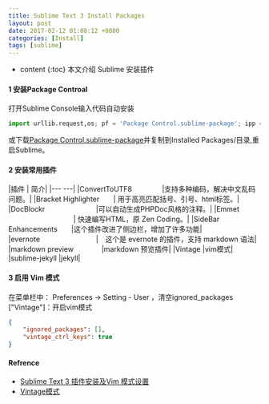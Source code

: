 ```yaml
---
title: Sublime Text 3 Install Packages
layout: post
date: 2017-02-12 01:08:12 +0800 
categories: [Install]
tags: [sublime]
---
```



* content
{:toc}
本文介绍 Sublime 安装插件














#### 1 安装Package Controal

打开Sublime Console输入代码自动安装

``` python 
import urllib.request,os; pf = 'Package Control.sublime-package'; ipp = sublime.installed_packages_path(); urllib.request.install_opener( urllib.request.build_opener( urllib.request.ProxyHandler()) ); open(os.path.join(ipp, pf), 'wb').write(urllib.request.urlopen( 'http://sublime.wbond.net/' + pf.replace(' ','%20')).read())
```
或下载[Package Control.sublime-package](https://sublime.wbond.net/Package%20Control.sublime-package)并复制到Installed Packages/目录,重启Sublime。

#### 2 安装常用插件

|插件        |          简介|
|---                    ---|
|ConvertToUTF8　　　　     |支持多种编码，解决中文乱码问题。|
|Bracket Highlighter　　|      用于高亮匹配括号、引号、html标签。|
|DocBlockr　　　　　　　    |可以自动生成PHPDoc风格的注释。|
|Emmet 　　　　　　　　 　| 快速编写HTML，原 Zen Coding。|
|SideBar Enhancements　　|这个插件改进了侧边栏，增加了许多功能|
|evernote　　　　　　　　|　这个是 evernote 的插件，支持 markdown 语法|
|markdown preview　　　　|markdown 预览插件|
|Vintage  |vim模式|
|sublime-jekyll   |jekyll| 

#### 3 启用 Vim 模式

在菜单栏中： Preferences -> Setting - User ，清空ignored_packages ["Vintage"]：开启vim模式

``` json
{
    "ignored_packages": [],
    "vintage_ctrl_keys": true
}
```

#### Refrence

- [Sublime Text 3 插件安装及Vim 模式设置](http://www.cnblogs.com/zuike/p/4402022.html)
- [Vintage模式](http://feliving.github.io/Sublime-Text-3-Documentation/vintage.html)